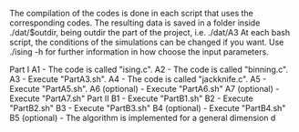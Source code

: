 The compilation of the codes is done in each script that uses the corresponding codes.
The resulting data is saved in a folder inside ./dat/$outdir, being outdir the part of the project, i.e. ./dat/A3
At each bash script, the conditions of the simulations can be changed if you want.
Use ./ising -h for further information in how choose the input parameters.

Part I
A1 - The code is called "ising.c".
A2 - The code is called "binning.c".
A3 - Execute "PartA3.sh".
A4 - The code is called "jackknife.c".
A5 - Execute "PartA5.sh".
A6 (optional) - Execute "PartA6.sh"
A7 (optional) - Execute "PartA7.sh"
Part II
B1 - Execute "PartB1.sh"
B2 - Execute "PartB2.sh"
B3 - Execute "PartB3.sh"
B4 (optional) - Execute "PartB4.sh"
B5 (optional) - The algorithm is implemented for a general dimension d

